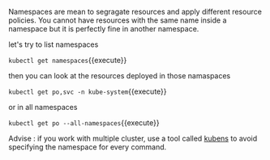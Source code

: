 Namespaces are mean to segragate resources and apply different resource policies.
You cannot have resources with the same name inside a namespace but it is perfectly fine in another namespace.

let's try to list namespaces

`kubectl get namespaces`{{execute}}

then you can look at the resources deployed in those namaspaces

`kubectl get po,svc -n kube-system`{{execute}}

or in all namespaces

`kubectl get po --all-namespaces`{{execute}}

Advise : if you work with multiple cluster, use a tool called [kubens](https://github.com/ahmetb/kubectx) to avoid specifying the namespace for every command.